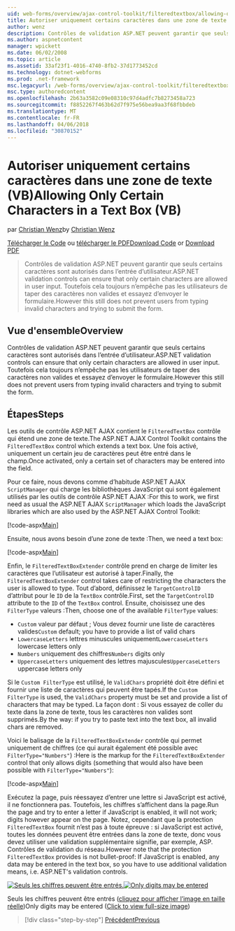 ```yaml
---
uid: web-forms/overview/ajax-control-toolkit/filteredtextbox/allowing-only-certain-characters-in-a-text-box-vb
title: Autoriser uniquement certains caractères dans une zone de texte (VB) | Documents Microsoft
author: wenz
description: Contrôles de validation ASP.NET peuvent garantir que seuls certains caractères sont autorisés dans l’entrée d’utilisateur. Toutefois cela toujours n’empêche pas les utilisateurs de la saisie non valides...
ms.author: aspnetcontent
manager: wpickett
ms.date: 06/02/2008
ms.topic: article
ms.assetid: 33af23f1-4016-4740-8fb2-37d1773452cd
ms.technology: dotnet-webforms
ms.prod: .net-framework
msc.legacyurl: /web-forms/overview/ajax-control-toolkit/filteredtextbox/allowing-only-certain-characters-in-a-text-box-vb
msc.type: authoredcontent
ms.openlocfilehash: 2b63a3582c09e08310c97d4adfc7b8273458a723
ms.sourcegitcommit: f8852267f463b62d7f975e56bea9aa3f68fbbdeb
ms.translationtype: MT
ms.contentlocale: fr-FR
ms.lasthandoff: 04/06/2018
ms.locfileid: "30870152"
---
```

<a name="allowing-only-certain-characters-in-a-text-box-vb"></a><span data-ttu-id="ef338-104">Autoriser uniquement certains caractères dans une zone de texte (VB)</span><span class="sxs-lookup"><span data-stu-id="ef338-104">Allowing Only Certain Characters in a Text Box (VB)</span></span>
====================
<span data-ttu-id="ef338-105">par [Christian Wenz](https://github.com/wenz)</span><span class="sxs-lookup"><span data-stu-id="ef338-105">by [Christian Wenz](https://github.com/wenz)</span></span>

<span data-ttu-id="ef338-106">[Télécharger le Code](http://download.microsoft.com/download/4/c/2/4c2def7a-0d23-4055-91f9-1f18504167d7/FilteredTextBox0.vb.zip) ou [télécharger le PDF](http://download.microsoft.com/download/b/6/a/b6ae89ee-df69-4c87-9bfb-ad1eb2b23373/filteredtextbox0VB.pdf)</span><span class="sxs-lookup"><span data-stu-id="ef338-106">[Download Code](http://download.microsoft.com/download/4/c/2/4c2def7a-0d23-4055-91f9-1f18504167d7/FilteredTextBox0.vb.zip) or [Download PDF](http://download.microsoft.com/download/b/6/a/b6ae89ee-df69-4c87-9bfb-ad1eb2b23373/filteredtextbox0VB.pdf)</span></span>

> <span data-ttu-id="ef338-107">Contrôles de validation ASP.NET peuvent garantir que seuls certains caractères sont autorisés dans l’entrée d’utilisateur.</span><span class="sxs-lookup"><span data-stu-id="ef338-107">ASP.NET validation controls can ensure that only certain characters are allowed in user input.</span></span> <span data-ttu-id="ef338-108">Toutefois cela toujours n’empêche pas les utilisateurs de taper des caractères non valides et essayez d’envoyer le formulaire.</span><span class="sxs-lookup"><span data-stu-id="ef338-108">However this still does not prevent users from typing invalid characters and trying to submit the form.</span></span>


## <a name="overview"></a><span data-ttu-id="ef338-109">Vue d'ensemble</span><span class="sxs-lookup"><span data-stu-id="ef338-109">Overview</span></span>

<span data-ttu-id="ef338-110">Contrôles de validation ASP.NET peuvent garantir que seuls certains caractères sont autorisés dans l’entrée d’utilisateur.</span><span class="sxs-lookup"><span data-stu-id="ef338-110">ASP.NET validation controls can ensure that only certain characters are allowed in user input.</span></span> <span data-ttu-id="ef338-111">Toutefois cela toujours n’empêche pas les utilisateurs de taper des caractères non valides et essayez d’envoyer le formulaire.</span><span class="sxs-lookup"><span data-stu-id="ef338-111">However this still does not prevent users from typing invalid characters and trying to submit the form.</span></span>

## <a name="steps"></a><span data-ttu-id="ef338-112">Étapes</span><span class="sxs-lookup"><span data-stu-id="ef338-112">Steps</span></span>

<span data-ttu-id="ef338-113">Les outils de contrôle ASP.NET AJAX contient le `FilteredTextBox` contrôle qui étend une zone de texte.</span><span class="sxs-lookup"><span data-stu-id="ef338-113">The ASP.NET AJAX Control Toolkit contains the `FilteredTextBox` control which extends a text box.</span></span> <span data-ttu-id="ef338-114">Une fois activé, uniquement un certain jeu de caractères peut être entré dans le champ.</span><span class="sxs-lookup"><span data-stu-id="ef338-114">Once activated, only a certain set of characters may be entered into the field.</span></span>

<span data-ttu-id="ef338-115">Pour ce faire, nous devons comme d’habitude ASP.NET AJAX `ScriptManager` qui charge les bibliothèques JavaScript qui sont également utilisés par les outils de contrôle ASP.NET AJAX :</span><span class="sxs-lookup"><span data-stu-id="ef338-115">For this to work, we first need as usual the ASP.NET AJAX `ScriptManager` which loads the JavaScript libraries which are also used by the ASP.NET AJAX Control Toolkit:</span></span>

[!code-aspx[Main](allowing-only-certain-characters-in-a-text-box-vb/samples/sample1.aspx)]

<span data-ttu-id="ef338-116">Ensuite, nous avons besoin d’une zone de texte :</span><span class="sxs-lookup"><span data-stu-id="ef338-116">Then, we need a text box:</span></span>

[!code-aspx[Main](allowing-only-certain-characters-in-a-text-box-vb/samples/sample2.aspx)]

<span data-ttu-id="ef338-117">Enfin, le `FilteredTextBoxExtender` contrôle prend en charge de limiter les caractères que l’utilisateur est autorisé à taper.</span><span class="sxs-lookup"><span data-stu-id="ef338-117">Finally, the `FilteredTextBoxExtender` control takes care of restricting the characters the user is allowed to type.</span></span> <span data-ttu-id="ef338-118">Tout d’abord, définissez le `TargetControlID` d’attribut pour le `ID` de la `TextBox` contrôle.</span><span class="sxs-lookup"><span data-stu-id="ef338-118">First, set the `TargetControlID` attribute to the `ID` of the `TextBox` control.</span></span> <span data-ttu-id="ef338-119">Ensuite, choisissez une des `FilterType` valeurs :</span><span class="sxs-lookup"><span data-stu-id="ef338-119">Then, choose one of the available `FilterType` values:</span></span>

- <span data-ttu-id="ef338-120">`Custom` valeur par défaut ; Vous devez fournir une liste de caractères valides</span><span class="sxs-lookup"><span data-stu-id="ef338-120">`Custom` default; you have to provide a list of valid chars</span></span>
- <span data-ttu-id="ef338-121">`LowercaseLetters` lettres minuscules uniquement</span><span class="sxs-lookup"><span data-stu-id="ef338-121">`LowercaseLetters` lowercase letters only</span></span>
- <span data-ttu-id="ef338-122">`Numbers` uniquement des chiffres</span><span class="sxs-lookup"><span data-stu-id="ef338-122">`Numbers` digits only</span></span>
- <span data-ttu-id="ef338-123">`UppercaseLetters` uniquement des lettres majuscules</span><span class="sxs-lookup"><span data-stu-id="ef338-123">`UppercaseLetters` uppercase letters only</span></span>

<span data-ttu-id="ef338-124">Si le `Custom FilterType` est utilisé, le `ValidChars` propriété doit être défini et fournir une liste de caractères qui peuvent être tapés.</span><span class="sxs-lookup"><span data-stu-id="ef338-124">If the `Custom FilterType` is used, the `ValidChars` property must be set and provide a list of characters that may be typed.</span></span> <span data-ttu-id="ef338-125">La façon dont : Si vous essayez de coller du texte dans la zone de texte, tous les caractères non valides sont supprimés.</span><span class="sxs-lookup"><span data-stu-id="ef338-125">By the way: if you try to paste text into the text box, all invalid chars are removed.</span></span>

<span data-ttu-id="ef338-126">Voici le balisage de la `FilteredTextBoxExtender` contrôle qui permet uniquement de chiffres (ce qui aurait également été possible avec `FilterType="Numbers"`) :</span><span class="sxs-lookup"><span data-stu-id="ef338-126">Here is the markup for the `FilteredTextBoxExtender` control that only allows digits (something that would also have been possible with `FilterType="Numbers"`):</span></span>

[!code-aspx[Main](allowing-only-certain-characters-in-a-text-box-vb/samples/sample3.aspx)]

<span data-ttu-id="ef338-127">Exécutez la page, puis réessayez d’entrer une lettre si JavaScript est activé, il ne fonctionnera pas. Toutefois, les chiffres s’affichent dans la page.</span><span class="sxs-lookup"><span data-stu-id="ef338-127">Run the page and try to enter a letter if JavaScript is enabled, it will not work; digits however appear on the page.</span></span> <span data-ttu-id="ef338-128">Notez, cependant que la protection `FilteredTextBox` fournit n’est pas à toute épreuve : si JavaScript est activé, toutes les données peuvent être entrées dans la zone de texte, donc vous devez utiliser une validation supplémentaire signifie, par exemple, ASP. Contrôles de validation du réseau.</span><span class="sxs-lookup"><span data-stu-id="ef338-128">However note that the protection `FilteredTextBox` provides is not bullet-proof: If JavaScript is enabled, any data may be entered in the text box, so you have to use additional validation means, i.e. ASP.NET's validation controls.</span></span>


<span data-ttu-id="ef338-129">[![Seuls les chiffres peuvent être entrés.](allowing-only-certain-characters-in-a-text-box-vb/_static/image2.png)](allowing-only-certain-characters-in-a-text-box-vb/_static/image1.png)</span><span class="sxs-lookup"><span data-stu-id="ef338-129">[![Only digits may be entered](allowing-only-certain-characters-in-a-text-box-vb/_static/image2.png)](allowing-only-certain-characters-in-a-text-box-vb/_static/image1.png)</span></span>

<span data-ttu-id="ef338-130">Seuls les chiffres peuvent être entrés ([cliquez pour afficher l’image en taille réelle](allowing-only-certain-characters-in-a-text-box-vb/_static/image3.png))</span><span class="sxs-lookup"><span data-stu-id="ef338-130">Only digits may be entered ([Click to view full-size image](allowing-only-certain-characters-in-a-text-box-vb/_static/image3.png))</span></span>

> [!div class="step-by-step"]
> [<span data-ttu-id="ef338-131">Précédent</span><span class="sxs-lookup"><span data-stu-id="ef338-131">Previous</span></span>](allowing-only-certain-characters-in-a-text-box-cs.md)
